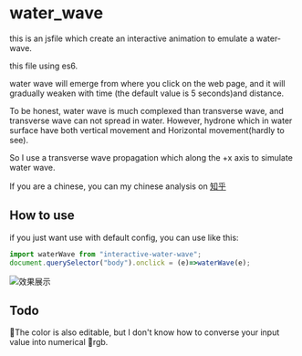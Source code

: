 # water_wave
this is an jsfile which create an interactive animation to emulate a water-wave.

this file using es6. 

water wave will emerge from where you click on the web page, and it will gradually weaken with time (the default value is 5 seconds)and distance.

To be honest, water wave is much complexed than transverse wave, and transverse wave can not spread in water. However, hydrone which in water surface have both vertical movement and Horizontal movement(hardly to see).

So I use a transverse wave propagation which along the +x axis to simulate water wave.

If you are a chinese, you can my chinese analysis on [知乎](https://www.zhihu.com/question/305185891/answer/548610049)

## How to use
if you just want use with default config, you can use like this:
``` js
import waterWave from "interactive-water-wave";
document.querySelector("body").onclick = (e)=>waterWave(e);
```

![效果展示](https://pic4.zhimg.com/50/v2-96ec56049de75a8fd8df55e68cccc43d_hd.gif)

## Todo
The color is also editable, but I don't know how to converse your input value into numerical rgb.
    
